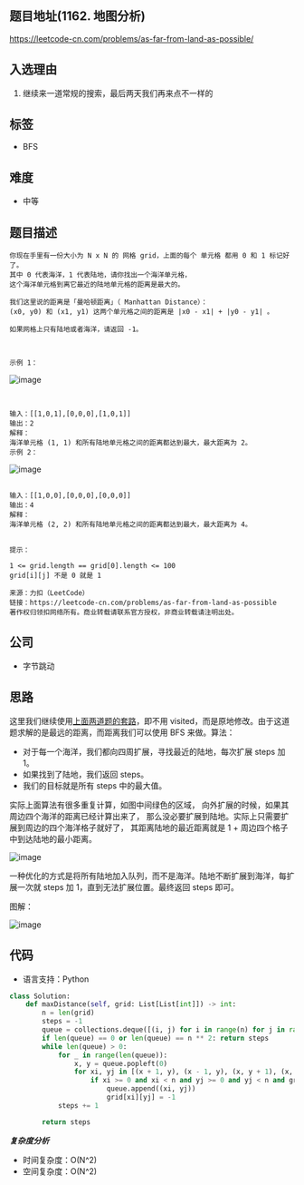 ## 题目地址(1162. 地图分析)

https://leetcode-cn.com/problems/as-far-from-land-as-possible/

## 入选理由

1. 继续来一道常规的搜索，最后两天我们再来点不一样的

## 标签

- BFS

## 难度

- 中等

## 题目描述

```
你现在手里有一份大小为 N x N 的 网格 grid，上面的每个 单元格 都用 0 和 1 标记好了。
其中 0 代表海洋，1 代表陆地，请你找出一个海洋单元格，
这个海洋单元格到离它最近的陆地单元格的距离是最大的。

我们这里说的距离是「曼哈顿距离」（ Manhattan Distance）：
(x0, y0) 和 (x1, y1) 这两个单元格之间的距离是 |x0 - x1| + |y0 - y1| 。

如果网格上只有陆地或者海洋，请返回 -1。

 

示例 1：
```

![image](https://user-images.githubusercontent.com/38604634/104737970-e33fbb80-577f-11eb-851e-c1bca0b0ac7c.png)

```


输入：[[1,0,1],[0,0,0],[1,0,1]]
输出：2
解释：
海洋单元格 (1, 1) 和所有陆地单元格之间的距离都达到最大，最大距离为 2。
示例 2：

```

![image](https://user-images.githubusercontent.com/38604634/104738366-65c87b00-5780-11eb-99a1-e2063938fabd.png)

```

输入：[[1,0,0],[0,0,0],[0,0,0]]
输出：4
解释：
海洋单元格 (2, 2) 和所有陆地单元格之间的距离都达到最大，最大距离为 4。
 

提示：

1 <= grid.length == grid[0].length <= 100
grid[i][j] 不是 0 就是 1

来源：力扣（LeetCode）
链接：https://leetcode-cn.com/problems/as-far-from-land-as-possible
著作权归领扣网络所有。商业转载请联系官方授权，非商业转载请注明出处。
```

## 公司

- 字节跳动

## 思路

这里我们继续使用[上面两道题的套路](https://github.com/azl397985856/leetcode/blob/master/problems/200.number-of-islands.md)，即不用 visited，而是原地修改。由于这道题求解的是最远的距离，而距离我们可以使用 BFS 来做。算法：

- 对于每一个海洋，我们都向四周扩展，寻找最近的陆地，每次扩展 steps 加 1。
- 如果找到了陆地，我们返回 steps。
- 我们的目标就是所有 steps 中的最大值。

实际上面算法有很多重复计算，如图中间绿色的区域， 向外扩展的时候，如果其周边四个海洋的距离已经计算出来了， 那么没必要扩展到陆地。实际上只需要扩展到周边的四个海洋格子就好了， 其距离陆地的最近距离就是 1 + 周边四个格子中到达陆地的最小距离。

![image](https://pic.leetcode-cn.com/23e21821e14238829dd7021a620895f40a8e42127cfe372e4791d025bb655afc.jpg)

一种优化的方式是将所有陆地加入队列，而不是海洋。陆地不断扩展到海洋，每扩展一次就 steps 加 1，直到无法扩展位置。最终返回 steps 即可。

图解：

![image](https://pic.leetcode-cn.com/8001c1390fb0d1a402eea5010594a303651b4a09ac6ddcd12d72b5b8a9d37295.jpg)

## 代码

- 语言支持：Python

```py
class Solution:
    def maxDistance(self, grid: List[List[int]]) -> int:
        n = len(grid)
        steps = -1
        queue = collections.deque([(i, j) for i in range(n) for j in range(n) if grid[i][j] == 1])
        if len(queue) == 0 or len(queue) == n ** 2: return steps
        while len(queue) > 0:
            for _ in range(len(queue)):
                x, y = queue.popleft(0)
                for xi, yj in [(x + 1, y), (x - 1, y), (x, y + 1), (x, y - 1)]:
                    if xi >= 0 and xi < n and yj >= 0 and yj < n and grid[xi][yj] == 0:
                        queue.append((xi, yj))
                        grid[xi][yj] = -1
            steps += 1

        return steps
```

**_复杂度分析_**

- 时间复杂度：O(N^2)
- 空间复杂度：O(N^2)
